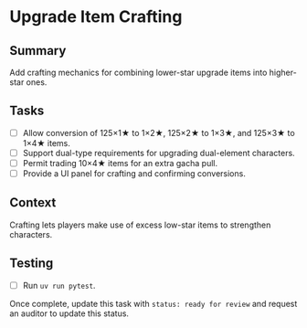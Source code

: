 # Upgrade Item Crafting

## Summary
Add crafting mechanics for combining lower-star upgrade items into higher-star ones.

## Tasks
- [ ] Allow conversion of 125×1★ to 1×2★, 125×2★ to 1×3★, and 125×3★ to 1×4★ items.
- [ ] Support dual-type requirements for upgrading dual-element characters.
- [ ] Permit trading 10×4★ items for an extra gacha pull.
- [ ] Provide a UI panel for crafting and confirming conversions.

## Context
Crafting lets players make use of excess low-star items to strengthen characters.

## Testing
- [ ] Run `uv run pytest`.

Once complete, update this task with `status: ready for review` and request an auditor to update this status.
